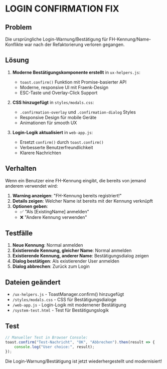 # LOGIN CONFIRMATION FIX

## Problem
Die ursprüngliche Login-Warnung/Bestätigung für FH-Kennung/Name-Konflikte war nach der Refaktorierung verloren gegangen.

## Lösung
1. **Moderne Bestätigungskomponente erstellt** in `ux-helpers.js`:
   - `toast.confirm()` Funktion mit Promise-basierter API
   - Moderne, responsive UI mit Fraenk-Design
   - ESC-Taste und Overlay-Click Support

2. **CSS hinzugefügt** in `styles/modals.css`:
   - `.confirmation-overlay` und `.confirmation-dialog` Styles
   - Responsive Design für mobile Geräte
   - Animationen für smooth UX

3. **Login-Logik aktualisiert** in `web-app.js`:
   - Ersetzt `confirm()` durch `toast.confirm()`
   - Verbesserte Benutzerfreundlichkeit
   - Klarere Nachrichten

## Verhalten
Wenn ein Benutzer eine FH-Kennung eingibt, die bereits von jemand anderem verwendet wird:

1. **Warning anzeigen**: "FH-Kennung bereits registriert!"
2. **Details zeigen**: Welcher Name ist bereits mit der Kennung verknüpft
3. **Optionen geben**:
   - ✅ "Als [ExistingName] anmelden" 
   - ❌ "Andere Kennung verwenden"

## Testfälle
1. **Neue Kennung**: Normal anmelden
2. **Existierende Kennung, gleicher Name**: Normal anmelden
3. **Existierende Kennung, anderer Name**: Bestätigungsdialog zeigen
4. **Dialog bestätigen**: Als existierender User anmelden
5. **Dialog abbrechen**: Zurück zum Login

## Dateien geändert
- `/ux-helpers.js` - ToastManager.confirm() hinzugefügt
- `/styles/modals.css` - CSS für Bestätigungsdialoge
- `/web-app.js` - Login-Logik mit modernener Bestätigung
- `/system-test.html` - Test für Bestätigungslogik

## Test
```javascript
// Manueller Test in Browser Console:
toast.confirm("Test-Nachricht", "OK", "Abbrechen").then(result => {
    console.log("User choice:", result);
});
```

Die Login-Warnung/Bestätigung ist jetzt wiederhergestellt und modernisiert!
